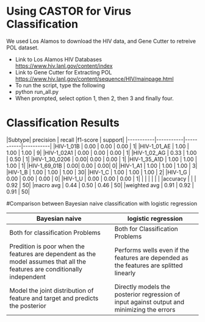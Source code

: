 # Using CASTOR for Virus Classification
We used Los Alamos to download the HIV data, and Gene Cutter to retreive POL dataset.
* Link to Los Alamos HIV Databases https://www.hiv.lanl.gov/content/index
* Link to Gene Cutter for Extracting POL https://www.hiv.lanl.gov/content/sequence/HIV/mainpage.html
* To run the script, type the following
* python run_all.py
* When prompted, select option 1, then 2, then 3 and finally four.

# Classification Results 
|Subtype| precision |   recall  |f1-score  | support|
|-----------|-----------|-----------|-----------|
|HIV-1_01B  |     0.00 |     0.00  |    0.00  |       1|
|HIV-1_01_AE |      1.00 |     1.00 |     1.00 |        9|
|HIV-1_02A1  |     0.00  |    0.00  |    0.00  |       1|
|HIV-1_02_AG |      0.33 |     1.00  |    0.50 |        1|
|HIV-1_30_0206 |      0.00|      0.00 |     0.00 |        1|
|HIV-1_35_A1D |      1.00 |     1.00  |    1.00  |       1|
|HIV-1_69_01B |      0.00|      0.00  |    0.00|         0|
|HIV-1_A1   |    1.00  |    1.00  |    1.00   |      3|
|HIV-1_B   |    1.00 |     1.00  |    1.00  |      30|
|HIV-1_C  |     1.00 |     1.00  |    1.00 |        2|
|HIV-1_G  |     0.00  |    0.00  |    0.00 |        0|
|HIV-1_U  |     0.00   |   0.00  |    0.00  |       1|
|         |             |         |         |         |
|accuracy  |             |       |    0.92  |      50|
|macro avg  |     0.44   |   0.50  |    0.46  |     50|
|weighted avg |      0.91  |    0.92 |      0.91 |     50|



#Comparison between Bayesian naive classification with logistic regression

|	Bayesian naive|logistic regression|	
|--------------|---------------|
|Both for classification Problems| Both for Classification Problems |
|Predition is poor when the features are dependent as the model assumes that all the features are conditionally independent |Performs wells even if the features are depended as the features are splitted linearly|
|Model the joint distribution of feature and target and predicts the posterior | Directly models the posterior regression of input against output and minimizing the errors|
